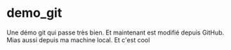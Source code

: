 # demo_git
Une démo git qui passe très bien.
Et maintenant est modifié depuis GitHub.
Mias aussi depuis ma machine local.
Et c'est cool
